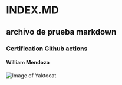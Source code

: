 # INDEX.MD
## archivo de prueba markdown
### Certification Github actions
#### William Mendoza

![Image of Yaktocat](https://octodex.github.com/images/yaktocat.png)
